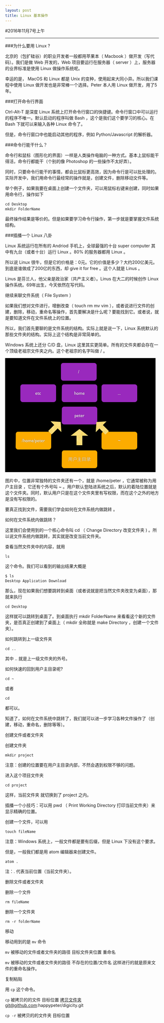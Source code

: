 ```yaml
---
layout: post
title: Linux 基本操作
---
```


#2016年11月7号上午

---

###为什么要用 Linux ?

北京的（包扩硅谷）的职业开发者一般都用苹果本（ Macbook ）做开发（写代码）。我们是做 Web 开发的，Web 项目要运行在服务器（ server ）上，服务器的业界标准是使用 Linux 做操作系统呢。

幸运的是， MacOS 和 Linux 都是 Unix 的变种，使用起来大同小异。所以我们课程中使用 Linux 做开发也是非常棒一个选择。Peter 本人用 Linux 做开发，用了5年。

###打开命令行界面

Ctrl-Alt-T 是深度 Linux 系统上打开命令行窗口的快捷键。命令行窗口中可以运行的程序不唯一。默认启动的程序叫做 Bash ，这个是我们这个要学习的核心。在 Bash 下就可以来输入各种 Linux 命令了。

但是，命令行窗口中也能启动其他的程序，例如 Python/Javascript 的解析器。

###命令行能干什么？

命令行和鼠标（图形化的界面）一样是人类操作电脑的一种方式。基本上鼠标能干得活，命令行都能干（个别的像 Photoshop 的一些操作不太好弄）。

同时，只要命令行能干的事情，都会比鼠标更高效，因为命令行是可以批处理的。实际开发中，我们用命令行最经常的操作就是，创建文件，删除移动文件等。

举个例子，如果我要在桌面上创建一个文件夹，可以用鼠标右键来创建，同时如果用命令行，操作如下

```
cd Desktop
mkdir FolderName
```

最终操作结果是等价的。但是如果要学习命令行操作，第一步就是要掌握文件系统结构。

###插播一个 Linux 八卦

Linux 系统运行在所有的 Andriod 手机上，全球最强的十台 super computer 其中有九台（或者十台）运行 Linux 。80% 的服务器都用 Linux 。

所以说 Linux 很牛，但是它的价格是：0元。它的价值是多少？大约200亿美元。到底是谁做成了200亿的东西，却 give it for free 。这个人就是 Linus 。

Linus 是芬兰人，他父亲是政治家（共产主义者）。Linus 在大二的时候创作 Linux 操作系统。69年出生，今天依然在写代码。

继续来聊文件系统（ File System ）

如果我们想对文件进行，增删改查（ touch rm mv vim ），或者说进行文件的创建，删除，移动，重命名等操作，首先要解决是什么呢？要能找到它。或者说，就是要知道文件在文件系统上的位置。

所以，我们首先要聊的是文件系统的结构。实际上就是说一下，Linux 系统默认的那些文件夹的结构。实际上这个结构是非常简单的。

Windows 系统上还分 C/D 盘，Linux 这里其实更简单。所有的文件夹都会存在一个顶级老祖宗文件夹之内。这个老祖宗的名字叫做 / 。

![](./img/file-system.png)

图片中，位置非常独特的文件夹还有一个，就是 /home/peter ，它通常被称为用户主目录 ，它还有个外号叫 ~ 。用户默认登陆进系统之后，默认的着陆位置就是这个文件夹。同时，默认用户只是在这个文件夹里有写权限，而在这个之外的地方是没有写权限的。

要真正找到文件，需要我们学会如何在文件系统内做跳转 。

如何在文件系统内做跳转？

这里我们会使用到的一个核心命令叫 cd （ Change Directory 改变文件夹 ) 。所以说文件系统内做跳转，其实就是改变当前文件夹。

查看当然文件夹中的内容，就用

```
ls
```

这个命令。我们可以看到的输出结果大概是

```
$ ls
Desktop Application Download
```

那么，现在如果我们想要跳转到桌面（或者说就是把当然文件夹改变为桌面），那就来执行
```
cd Desktop
```

这样就可以跳转到桌面了。到桌面执行 mkdir FolderName 来看看这个新的文件夹，是否真正创建到了桌面上（ mkdir 全称就是 make Directory ，创建一个文件夹）。

如何跳转到上一级文件夹

```
cd ..
```

其中 .. 就是上一级文件夹的外号。

如何快速的回到用户主目录呢?

```
cd ~
```

或者

```
cd  
```

都可以。

知道了，如何在文件系统中跳转了，我们就可以进一步学习各种文件操作了（创建，移动，重命名，删除等等）。

创建文件或者文件夹

创建文件夹

```
mkdir project
```

注意：创建的位置要在用户主目录内部，不然会遇到权限不够的问题。

进入这个项目文件夹

```
cd project
```

这样，当前文件夹 就切换到了 project 之内。

插播一个小技巧：可以用 pwd （ Print Working Directory 打印当前文件夹）来显示精确的位置。

创建一个文件，可以用

```
touch fileName
```

注意：Windows 系统上，一般文件都是要有后缀，但是 Linux 下没有这个要求。

但是，一般我们都是用 atom 编辑器来创建文件。

```
atom .
```

注：. 代表当前位置（当前文件夹）。

删除文件或者文件夹

删除一个文件

```
rm fileName
```

删除一个文件夹

```
rm -r folderName
```

移动

移动用到的是 `mv` 命令

`mv` 被移动的文件或者文件夹的路径  目标文件夹位置
重命名

`mv` 被移动的文件或者文件夹的路径  不存在的位置/文件名
这样进行的就是原来文件的重命名操作。

复制粘贴

用 `cp` 这个命令。

`cp` 被拷贝的的文件  目标位置
拷贝文件夹git@github.com:happypeter/digicity.git

`cp -r` 被拷贝的的文件夹 目标位置
